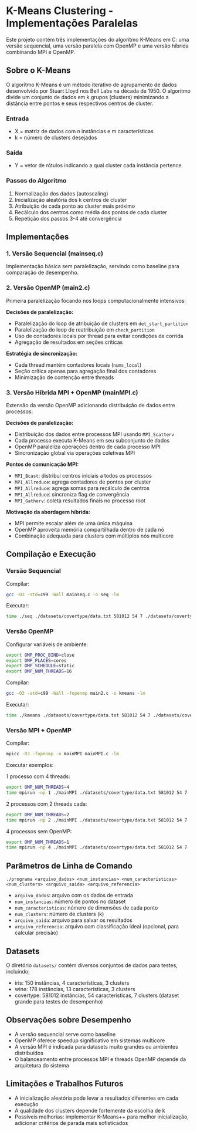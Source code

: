 # K-Means Clustering - Implementações Paralelas

Este projeto contém três implementações do algoritmo K-Means em C: uma versão sequencial, uma versão paralela com OpenMP e uma versão híbrida combinando MPI e OpenMP.

## Sobre o K-Means

O algoritmo K-Means é um método iterativo de agrupamento de dados desenvolvido por Stuart Lloyd nos Bell Labs na década de 1950. O algoritmo divide um conjunto de dados em k grupos (clusters) minimizando a distância entre pontos e seus respectivos centros de cluster.

### Entrada
- X = matriz de dados com n instâncias e m características
- k = número de clusters desejados

### Saída
- Y = vetor de rótulos indicando a qual cluster cada instância pertence

### Passos do Algoritmo
1. Normalização dos dados (autoscaling)
2. Inicialização aleatória dos k centros de cluster
3. Atribuição de cada ponto ao cluster mais próximo
4. Recálculo dos centros como média dos pontos de cada cluster
5. Repetição dos passos 3-4 até convergência

## Implementações

### 1. Versão Sequencial (mainseq.c)

Implementação básica sem paralelização, servindo como baseline para comparação de desempenho.

### 2. Versão OpenMP (main2.c)

Primeira paralelização focando nos loops computacionalmente intensivos:

**Decisões de paralelização:**
- Paralelização do loop de atribuição de clusters em `det_start_partition`
- Paralelização do loop de reatribuição em `check_partition`
- Uso de contadores locais por thread para evitar condições de corrida
- Agregação de resultados em seções críticas

**Estratégia de sincronização:**
- Cada thread mantém contadores locais (`nums_local`)
- Seção crítica apenas para agregação final dos contadores
- Minimização de contenção entre threads

### 3. Versão Híbrida MPI + OpenMP (mainMPI.c)

Extensão da versão OpenMP adicionando distribuição de dados entre processos:

**Decisões de paralelização:**
- Distribuição dos dados entre processos MPI usando `MPI_Scatterv`
- Cada processo executa K-Means em seu subconjunto de dados
- OpenMP paraleliza operações dentro de cada processo MPI
- Sincronização global via operações coletivas MPI

**Pontos de comunicação MPI:**
- `MPI_Bcast`: distribui centros iniciais a todos os processos
- `MPI_Allreduce`: agrega contadores de pontos por cluster
- `MPI_Allreduce`: agrega somas para recálculo de centros
- `MPI_Allreduce`: sincroniza flag de convergência
- `MPI_Gatherv`: coleta resultados finais no processo root

**Motivação da abordagem híbrida:**
- MPI permite escalar além de uma única máquina
- OpenMP aproveita memória compartilhada dentro de cada nó
- Combinação adequada para clusters com múltiplos nós multicore

## Compilação e Execução

### Versão Sequencial

Compilar:
```bash
gcc -O3 -std=c99 -Wall mainseq.c -o seq -lm
```

Executar:
```bash
time ./seq ./datasets/covertype/data.txt 581012 54 7 ./datasets/covertype/new_result.txt ./datasets/covertype/res.txt
```

### Versão OpenMP

Configurar variáveis de ambiente:
```bash
export OMP_PROC_BIND=close
export OMP_PLACES=cores
export OMP_SCHEDULE=static
export OMP_NUM_THREADS=16
```

Compilar:
```bash
gcc -O3 -std=c99 -Wall -fopenmp main2.c -o kmeans -lm
```

Executar:
```bash
time ./kmeans ./datasets/covertype/data.txt 581012 54 7 ./datasets/covertype/new_result.txt ./datasets/covertype/res.txt
```

### Versão MPI + OpenMP

Compilar:
```bash
mpicc -O3 -fopenmp -o mainMPI mainMPI.c -lm
```

Executar exemplos:

1 processo com 4 threads:
```bash
export OMP_NUM_THREADS=4
time mpirun -np 1 ./mainMPI ./datasets/covertype/data.txt 581012 54 7 ./datasets/covertype/new_result.txt ./datasets/covertype/res.txt
```

2 processos com 2 threads cada:
```bash
export OMP_NUM_THREADS=2
time mpirun -np 2 ./mainMPI ./datasets/covertype/data.txt 581012 54 7 ./datasets/covertype/new_result.txt ./datasets/covertype/res.txt
```

4 processos sem OpenMP:
```bash
export OMP_NUM_THREADS=1
time mpirun -np 4 ./mainMPI ./datasets/covertype/data.txt 581012 54 7 ./datasets/covertype/new_result.txt ./datasets/covertype/res.txt
```

## Parâmetros de Linha de Comando

```
./programa <arquivo_dados> <num_instancias> <num_caracteristicas> <num_clusters> <arquivo_saida> <arquivo_referencia>
```

- `arquivo_dados`: arquivo com os dados de entrada
- `num_instancias`: número de pontos no dataset
- `num_caracteristicas`: número de dimensões de cada ponto
- `num_clusters`: número de clusters (k)
- `arquivo_saida`: arquivo para salvar os resultados
- `arquivo_referencia`: arquivo com classificação ideal (opcional, para calcular precisão)

## Datasets

O diretório `datasets/` contém diversos conjuntos de dados para testes, incluindo:
- iris: 150 instâncias, 4 características, 3 clusters
- wine: 178 instâncias, 13 características, 3 clusters
- covertype: 581012 instâncias, 54 características, 7 clusters (dataset grande para testes de desempenho)

## Observações sobre Desempenho

- A versão sequencial serve como baseline
- OpenMP oferece speedup significativo em sistemas multicore
- A versão MPI é indicada para datasets muito grandes ou ambientes distribuídos
- O balanceamento entre processos MPI e threads OpenMP depende da arquitetura do sistema

## Limitações e Trabalhos Futuros

- A inicialização aleatória pode levar a resultados diferentes em cada execução
- A qualidade dos clusters depende fortemente da escolha de k
- Possíveis melhorias: implementar K-Means++ para melhor inicialização, adicionar critérios de parada mais sofisticados
